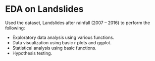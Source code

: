 # EDA on Landslides

Used the dataset, Landslides after rainfall (2007 – 2016) to perform the following:
* Exploratory data analysis using various functions.
* Data visualization using basic r plots and ggplot.
* Statistical analysis using basic functions.
* Hypothesis testing.
